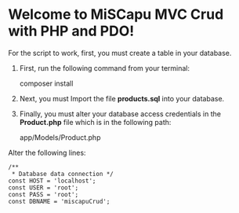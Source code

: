 # Welcome to MiSCapu MVC Crud with PHP and PDO!


For the script to work, first, you must create a table in your database.

1. First, run the following command from your terminal:

    composer install

2. Next, you must Import the file **products.sql** into your database.

3. Finally, you must alter your database access credentials in the **Product.php** file which is in the following path:

    app/Models/Product.php

Alter the following lines:

    /**  
     * Database data connection */
    const HOST = 'localhost';  
    const USER = 'root';  
    const PASS = 'root';  
    const DBNAME = 'miscapuCrud';
